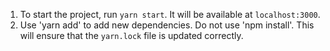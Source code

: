 1. To start the project, run `yarn start`. It will be available at `localhost:3000`.
2. Use 'yarn add' to add new dependencies. Do not use 'npm install'. This will ensure that the `yarn.lock` file is updated correctly.
